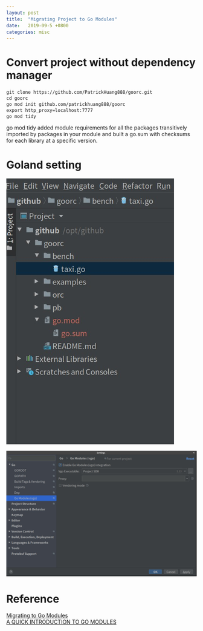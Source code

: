 ```yaml
---
layout: post
title:  "Migrating Project to Go Modules"
date:   2019-09-5 +0800
categories: misc
---
```

# Convert project without dependency manager
```console
git clone https://github.com/PatrickHuang888/goorc.git
cd goorc
go mod init github.com/patrickhuang888/goorc
export http_proxy=localhost:7777
go mod tidy
```
go mod tidy added module requirements for all the packages transitively imported by packages in your module and built a go.sum with checksums for each library at a specific version. 

# Goland setting
![goland project](ide.jpg)

![enable go module](setting.jpg)

# Reference
[Migrating to Go Modules](https://blog.golang.org/migrating-to-go-modules)  
[A QUICK INTRODUCTION TO GO MODULES](https://smalldata.tech/blog/2019/03/16/a-quick-introduction-to-golang-modules)